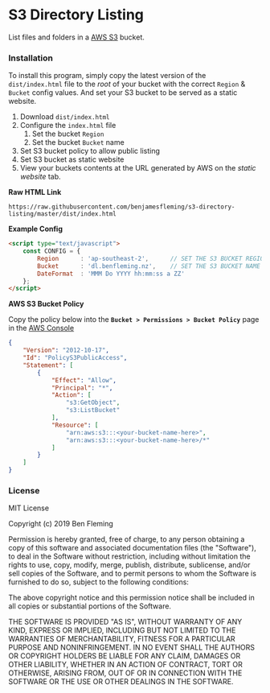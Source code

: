 # S3 Directory Listing

List files and folders in a [AWS S3](https://aws.amazon.com/s3) bucket.


### Installation

To install this program, simply copy the latest version of the `dist/index.html` file to the *root* of your bucket with the correct `Region` & `Bucket` config values. And set your S3 bucket to be served as a static website.

1. Download `dist/index.html`
2. Configure the `index.html` file
	1. Set the bucket `Region` 
	2. Set the bucket `Bucket` name
3. Set S3 bucket policy to allow public listing
4. Set S3 bucket as static website
5. View your buckets contents at the URL generated by AWS on the *static website* tab.

**Raw HTML Link**

```text
https://raw.githubusercontent.com/benjamesfleming/s3-directory-listing/master/dist/index.html
```

**Example Config**

```html
<script type="text/javascript">
	const CONFIG = {
		Region      : 'ap-southeast-2',      // SET THE S3 BUCKET REGION
		Bucket      : 'dl.benfleming.nz',    // SET THE S3 BUCKET NAME
		DateFormat  : 'MMM Do YYYY hh:mm:ss a ZZ'
	};
</script>
```

**AWS S3 Bucket Policy**

Copy the policy below into the **`Bucket > Permissions > Bucket Policy`** page in the [AWS Console](https://console.aws.amazon.com/)

```json
{
	"Version": "2012-10-17",
	"Id": "PolicyS3PublicAccess",
	"Statement": [
		{
			"Effect": "Allow",
			"Principal": "*",
			"Action": [
				"s3:GetObject",
				"s3:ListBucket"
			],
			"Resource": [
				"arn:aws:s3:::<your-bucket-name-here>",
				"arn:aws:s3:::<your-bucket-name-here>/*"
			]
		}
	]
}
```


### License

MIT License

Copyright (c) 2019 Ben Fleming

Permission is hereby granted, free of charge, to any person obtaining a copy of this software and associated documentation files (the "Software"), to deal in the Software without restriction, including without limitation the rights to use, copy, modify, merge, publish, distribute, sublicense, and/or sell copies of the Software, and to permit persons to whom the Software is furnished to do so, subject to the following conditions:

The above copyright notice and this permission notice shall be included in all copies or substantial portions of the Software.

THE SOFTWARE IS PROVIDED "AS IS", WITHOUT WARRANTY OF ANY KIND, EXPRESS OR IMPLIED, INCLUDING BUT NOT LIMITED TO THE WARRANTIES OF MERCHANTABILITY, FITNESS FOR A PARTICULAR PURPOSE AND NONINFRINGEMENT. IN NO EVENT SHALL THE AUTHORS OR COPYRIGHT HOLDERS BE LIABLE FOR ANY CLAIM, DAMAGES OR OTHER LIABILITY, WHETHER IN AN ACTION OF CONTRACT, TORT OR OTHERWISE, ARISING FROM, OUT OF OR IN CONNECTION WITH THE SOFTWARE OR THE USE OR OTHER DEALINGS IN THE SOFTWARE.
